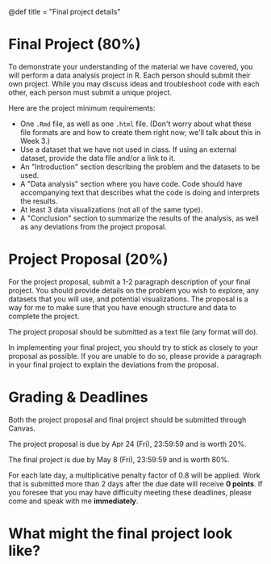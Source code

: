 @def title = "Final project details"

# Final Project (80%)
To demonstrate your understanding of the material we have covered, you will perform a data analysis project in R.
Each person should submit their own project.
While you may discuss ideas and troubleshoot code with each other, each person must submit a unique project.

Here are the project minimum requirements:

* One `.Rmd` file, as well as one `.html` file. (Don't worry about what these file formats are and how to create them right now; we'll talk about this in Week 3.)
* Use a dataset that we have not used in class. If using an external dataset, provide the data file and/or a link to it.
* An "Introduction" section describing the problem and the datasets to be used.
* A "Data analysis" section where you have code. Code should have accompanying text that describes what the code is doing and interprets the results.
* At least 3 data visualizations (not all of the same type).
* A "Conclusion" section to summarize the results of the analysis, as well as any deviations from the project proposal.

# Project Proposal (20%)
For the project proposal, submit a 1-2 paragraph description of your final project.
You should provide details on the problem you wish to explore, any datasets that you will use, and potential visualizations.
The proposal is a way for me to make sure that you have enough structure and data to complete the project.

The project proposal should be submitted as a text file (any format will do).

In implementing your final project, you should try to stick as closely to your proposal as possible.
If you are unable to do so, please provide a paragraph in your final project to explain the deviations from the proposal.

# Grading & Deadlines
Both the project proposal and final project should be submitted through Canvas.

The project proposal is due by Apr 24 (Fri), 23:59:59 and is worth 20%.

The final project is due by May 8 (Fri), 23:59:59 and is worth 80%.

For each late day, a multiplicative penalty factor of 0.8 will be applied.
Work that is submitted more than 2 days after the due date will receive **0 points**.
If you foresee that you may have difficulty meeting these deadlines, please come and speak with me **immediately**.

# What might the final project look like?
